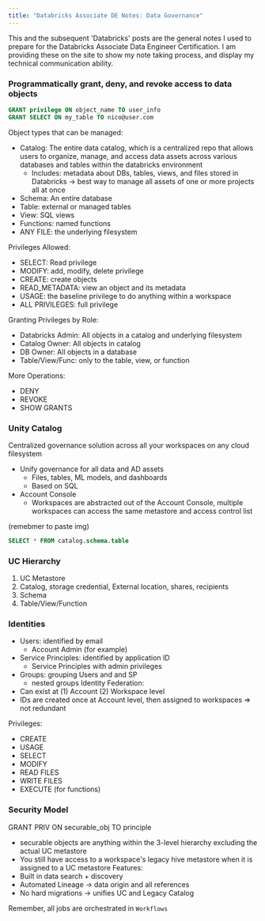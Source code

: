 ```yaml
---
title: "Databricks Associate DE Notes: Data Governance"
---
```



This and the subsequent 'Databricks' posts are the general notes I used to prepare for the Databricks Associate Data Engineer Certification. I am providing these on the site to show my note taking process, and display my technical communication ability.


### Programmatically grant, deny, and revoke access to data objects

```SQL
GRANT privilege ON object_name TO user_info
GRANT SELECT ON my_table TO nico@user.com
```

Object types that can be managed:
- Catalog: The entire data catalog, which is a centralized repo that allows users to organize, manage, and access data assets across various databases and tables within the databricks environment
	- Includes: metadata about DBs, tables, views, and files stored in Databricks -> best way to manage all assets of one or more projects all at once
- Schema: An entire database
- Table: external or managed tables
- View: SQL views
- Functions: named functions
- ANY FILE: the underlying filesystem

Privileges Allowed:
- SELECT: Read privilege
- MODIFY: add, modify, delete privilege
- CREATE: create objects
- READ_METADATA: view an object and its metadata
- USAGE: the baseline privilege to do anything within a workspace
- ALL PRIVILEGES: full privilege

Granting Privileges by Role:
- Databricks Admin: All objects in a catalog and underlying filesystem
- Catalog Owner: All objects in catalog
- DB Owner: All objects in a database
- Table/View/Func: only to the table, view, or function

More Operations:
- DENY
- REVOKE
- SHOW GRANTS

### Unity Catalog 
Centralized governance solution across all your workspaces on any cloud filesystem
- Unify governance for all data and AD assets
	- Files, tables, ML models, and dashboards
	- Based on SQL
- Account Console
	- Workspaces are abstracted out of the Account Console, multiple workspaces can access the same metastore and access control list

(remebmer to paste img)

```SQL 
SELECT * FROM catalog.schema.table
```

### UC Hierarchy
1. UC Metastore
2. Catalog, storage credential, External location, shares, recipients
3. Schema
4. Table/View/Function

### Identities
- Users: identified by email
	- Account Admin (for example)
- Service Principles: identified by application ID
	- Service Principles with admin privileges
- Groups: grouping Users and and SP 
	- nested groups
Identity Federation:
- Can exist at (1) Account (2) Workspace level
- IDs are created once at Account level, then assigned to workspaces => not redundant 

Privileges:
- CREATE
- USAGE
- SELECT
- MODIFY
- READ FILES
- WRITE FILES
- EXECUTE (for functions)

### Security Model
GRANT PRIV ON securable_obj TO principle
- securable objects are anything within the 3-level hierarchy excluding the actual UC metastore 
- You still have access to a workspace's legacy hive metastore when it is assigned to a UC metastore
Features:
- Built in data search + discovery
- Automated Lineage -> data origin and all references
- No hard migrations -> unifies UC and Legacy Catalog

Remember, all jobs are orchestrated in `Workflows`

